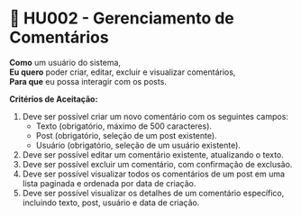 # 📖 HU002 - Gerenciamento de Comentários

**Como** um usuário do sistema,\
**Eu quero** poder criar, editar, excluir e visualizar comentários,\
**Para que** eu possa interagir com os posts.

**Critérios de Aceitação:**

1. Deve ser possível criar um novo comentário com os seguintes campos:
   * Texto (obrigatório, máximo de 500 caracteres).
   * Post (obrigatório, seleção de um post existente).
   * Usuário (obrigatório, seleção de um usuário existente).
2. Deve ser possível editar um comentário existente, atualizando o texto.
3. Deve ser possível excluir um comentário, com confirmação de exclusão.
4. Deve ser possível visualizar todos os comentários de um post em uma lista paginada e ordenada por data de criação.
5. Deve ser possível visualizar os detalhes de um comentário específico, incluindo texto, post, usuário e data de criação.
